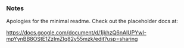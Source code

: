 ### Notes

Apologies for the minimal readme. Check out the placeholder docs at:

https://docs.google.com/document/d/1jkhzQ6nAlUPYwI-mpYynBB8OStE1ZzImZIq82y55mzk/edit?usp=sharing
